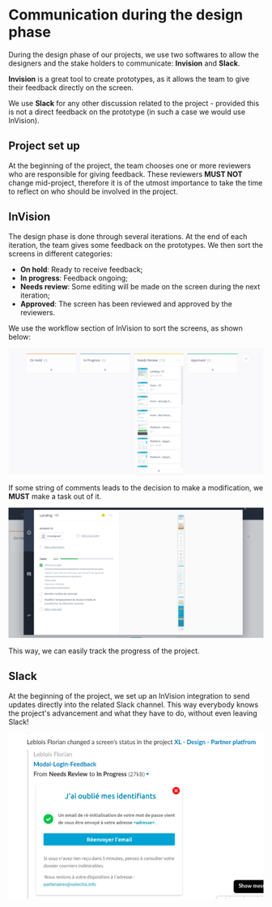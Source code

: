 Communication during the design phase
=

During the design phase of our projects, we use two softwares to allow the designers and the stake holders to communicate: **Invision** and **Slack**.

**Invision** is a great tool to create prototypes, as it allows the team to give their feedback directly on the screen.

We use **Slack** for any other discussion related to the project - provided this is not a direct feedback on the prototype (in such a case we would use InVision).

## Project set up

At the beginning of the project, the team chooses one or more reviewers who are responsible for giving feedback. These reviewers **MUST NOT** change mid-project, therefore it is of the utmost importance to take the time to reflect on who should be involved in the project.

## InVision

The design phase is done through several iterations. At the end of each iteration, the team gives some feedback on the prototypes. We then sort the screens in different categories:

- **On hold**: Ready to receive feedback;
- **In progress**: Feedback ongoing;
- **Needs review**: Some editing will be made on the screen during the next iteration;
- **Approved**: The screen has been reviewed and approved by the reviewers.

 We use the workflow section of InVision to sort the screens, as shown below:

![workflow section](/resources/images/workflow.png)

 If some string of comments leads to the decision to make a modification, we **MUST** make a task out of it.

![tasks](/resources/images/tasks.png)

 This way, we can easily track the progress of the project. 

## Slack

At the beginning of the project, we set up an InVision integration to send updates directly into the related Slack channel. This way everybody knows the project's advancement and what they have to do, without even leaving Slack!

![slack](/resources/images/invisionInSlack.png)

